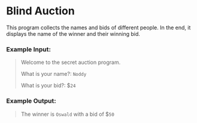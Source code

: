 # Blind Auction

This program collects the names and bids of different people. In the end, it displays the name of the winner and their winning bid.


### Example Input:

> Welcome to the secret auction program.
>
> What is your name?: `Noddy`
> 
> What is your bid?: $`24`


### Example Output:

> The winner is `Oswald` with a bid of $`50`




